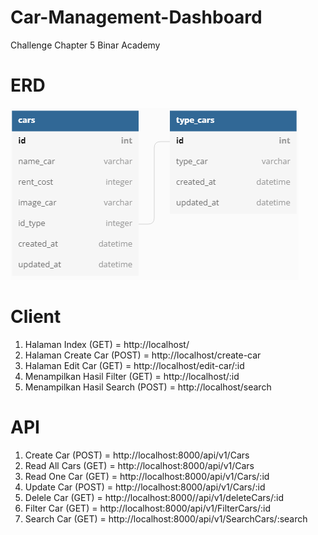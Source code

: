 # Car-Management-Dashboard

Challenge Chapter 5 Binar Academy

# ERD

![dbdiagram](./ERD.png)

# Client

1. Halaman Index (GET) = http://localhost/
2. Halaman Create Car (POST) = http://localhost/create-car
3. Halaman Edit Car (GET) = http://localhost/edit-car/:id
4. Menampilkan Hasil Filter (GET) = http://localhost/:id
5. Menampilkan Hasil Search (POST) = http://localhost/search

# API

1. Create Car (POST) = http://localhost:8000/api/v1/Cars
2. Read All Cars (GET) = http://localhost:8000/api/v1/Cars
3. Read One Car (GET) = http://localhost:8000/api/v1/Cars/:id
4. Update Car (POST) = http://localhost:8000/api/v1/Cars/:id
5. Delele Car (GET) = http://localhost:8000//api/v1/deleteCars/:id
6. Filter Car (GET) = http://localhost:8000/api/v1/FilterCars/:id
7. Search Car (GET) = http://localhost:8000/api/v1/SearchCars/:search
